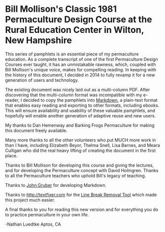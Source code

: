 # Bill Mollison's Classic 1981 Permaculture Design Course at the Rural Education Center in Wilton, New Hampshire

This series of pamphlets is an essential piece of my permaculture education. As a complete transcript of one of the first Permaculture Design Courses ever taught, it has an unmistakable rawness, which, coupled with Bill Mollison's unique voice, makes for compelling reading. In keeping with the history of this document, I decided in 2014 to fully revamp it for a new generation of users and technology.

The existing document was nicely laid out as a multi-column PDF. After discovering that the multi-column format was incompatible with my e-reader, I decided to copy the pamphlets into [Markdown](http://daringfireball.net/projects/markdown), a plain-text format that enables easy reading and exporting to other formats, including ebooks. This will ensure availability and usability of these valuable pamphlets, and hopefully will enable another generation of adaptive reuse and new users.

My thanks to Dan Hemenway and Barking Frogs Permaculture for making this document freely available. 

Many more thanks to all the other volunteers who put MUCH more work in than I have, including Elizabeth Beyor, Thelma Snell, Lisa Barnes, and Meara Culligan who did the real heavy lifting of creating the document in the first place.

Thanks to Bill Mollison for developing this course and giving the lectures, and for developing the Permaculture concept with David Holmgren. Thanks to all the Permaculture teachers who uphold Bill's legacy of teaching.

Thanks to [John Gruber](http://daringfireball.net/) for developing Markdown.

Thanks to <http://textfixer.com> for the [Line Break Removal Tool](http://www.textfixer.com/tools/remove-line-breaks.php) which made this project much easier.

A final thanks to you for reading this new version and for everything you do to practice permaculture in your own life.

-Nathan Luedtke 
Aptos, CA
